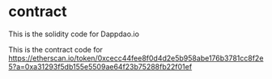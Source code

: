 # contract

This is the solidity code for Dappdao.io 

This is the contract code for https://etherscan.io/token/0xcecc44fee8f0d4d2e5b958abe176b3781cc8f2e5?a=0xa31293f5db155e5509ae64f23b75288fb22f01ef
